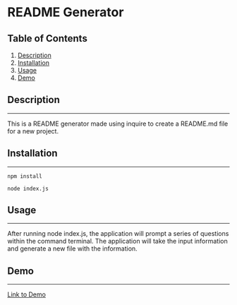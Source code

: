 # README Generator

## Table of Contents
1. [Description](#description)
2. [Installation](#installation)
3. [Usage](#usage)
4. [Demo](#demo)

## Description
---
This is a README generator made using inquire to create a README.md file for a new project.

## Installation
---
    npm install 

    node index.js

## Usage
---
After running node index.js, the application will prompt a series of questions within the command terminal. The application will take the input information and generate a new file with the information.

## Demo
---
[Link to Demo](https://youtu.be/ooFH2fX1510)
